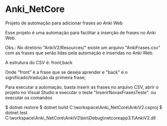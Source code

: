 # Anki_NetCore
Projeto de automação para adicionar frases ao Anki Web


Esse projeto é uma automação para facilitar a inserção de frases no Anki Web.

Obs.:
No diretório "AnkiV2/Resources/" existe um arquivo "AnkiFrases.csv" com as frases que serão lidas pela automação e inseridas no Anki Web.

A estrutura do CSV é: 
front;back

Onde "front" é a frase que se deseja aprender e "back" é o significado/tradução da primeira frase;

Para executar a automação, basta inserir as frases no arquivo CSV, abrir o projeto no Visual Studio e executar o teste "InserirNovasFrasesTeste".
ou executar os comandos 

$ dotnet restore
$ dotnet build C:\workspace\Anki_NetCore\AnkiV2.csproj
$ dotnet test C:\workspace\Anki_NetCore\AnkiV2\bin\Debug\netcoreapp3.1\AnkiV2.dll

